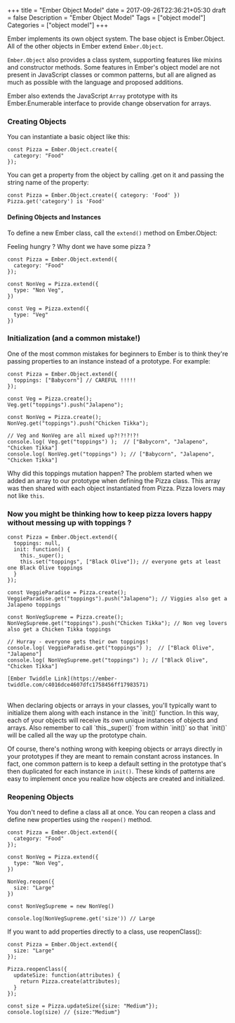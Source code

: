 +++
    title = "Ember Object Model"
    date = 2017-09-26T22:36:21+05:30
    draft = false
    Description = "Ember Object Model"
    Tags = ["object model"]
    Categories = ["object model"]
+++

Ember implements its own object system. The base object is Ember.Object. All of the other objects in Ember extend `Ember.Object`.

`Ember.Object` also provides a class system, supporting features like mixins and constructor methods. Some features in Ember's object model are not present in JavaScript classes or common patterns, but all are aligned as much as possible with the language and proposed additions.

Ember also extends the JavaScript `Array` prototype with its Ember.Enumerable interface to provide change observation for arrays.


### Creating Objects
You can instantiate a basic object like this:

```
const Pizza = Ember.Object.create({
  category: "Food"
});
```
You can get a property from the object by calling .get on it and passing the string name of the property:

```
const Pizza = Ember.Object.create({ category: 'Food' })
Pizza.get('category') is 'Food'
```

#### Defining Objects and Instances

To define a new Ember class, call the `extend()` method on Ember.Object:

Feeling hungry ? Why dont we have some pizza ?

```
const Pizza = Ember.Object.extend({
  category: "Food"
});

const NonVeg = Pizza.extend({
  type: "Non Veg",
})

const Veg = Pizza.extend({
  type: "Veg"
})
```

### Initialization (and a common mistake!)

One of the most common mistakes for beginners to Ember is to think they're passing properties to an instance instead of a prototype. For example:

```
const Pizza = Ember.Object.extend({
  toppings: ["Babycorn"] // CAREFUL !!!!!
});

const Veg = Pizza.create();
Veg.get("toppings").push("Jalapeno");

const NonVeg = Pizza.create();
NonVeg.get("toppings").push("Chicken Tikka");

// Veg and NonVeg are all mixed up?!?!?!?!
console.log( Veg.get("toppings") );  // ["Babycorn", "Jalapeno", "Chicken Tikka"]
console.log( NonVeg.get("toppings") ); // ["Babycorn", "Jalapeno", "Chicken Tikka"]
```

Why did this toppings mutation happen? The problem started when we added an array to our prototype when defining the Pizza class. This array was then shared with each object instantiated from Pizza. Pizza lovers may not like `this`.

### Now you might be thinking how to keep pizza lovers happy without messing up with toppings ? 


```
const Pizza = Ember.Object.extend({
  toppings: null,
  init: function() {
    this._super();
    this.set("toppings", ["Black Olive"]); // everyone gets at least one Black Olive toppings
  }
});

const VeggieParadise = Pizza.create();
VeggieParadise.get("toppings").push("Jalapeno"); // Viggies also get a Jalapeno toppings

const NonVegSupreme = Pizza.create();
NonVegSupreme.get("toppings").push("Chicken Tikka"); // Non veg lovers also get a Chicken Tikka toppings

// Hurray - everyone gets their own toppings!
console.log( VeggieParadise.get("toppings") );  // ["Black Olive", "Jalapeno"]
console.log( NonVegSupreme.get("toppings") ); // ["Black Olive", "Chicken Tikka"]
```

`[Ember Twiddle Link](https://ember-twiddle.com/c4016dce4607dfc1758456ff17983571)`

<br>
When declaring objects or arrays in your classes, you'll typically want to initialize them along with each instance in the `init()` function. In this way, each of your objects will receive its own unique instances of objects and arrays. Also remember to call `this._super()` from within `init()` so that `init()` will be called all the way up the prototype chain.

Of course, there's nothing wrong with keeping objects or arrays directly in your prototypes if they are meant to remain constant across instances. In fact, one common pattern is to keep a default setting in the prototype that's then duplicated for each instance in `init()`. These kinds of patterns are easy to implement once you realize how objects are created and initialized.


### Reopening Objects

You don't need to define a class all at once. You can reopen a class and define new properties using the `reopen()` method.

```
const Pizza = Ember.Object.extend({
  category: "Food"
});

const NonVeg = Pizza.extend({
  type: "Non Veg",
})

NonVeg.reopen({
  size: "Large"
})

const NonVegSupreme = new NonVeg()

console.log(NonVegSupreme.get('size')) // Large
```

If you want to add properties directly to a class, use reopenClass():

```
const Pizza = Ember.Object.extend({
  size: "Large"
});

Pizza.reopenClass({
  updateSize: function(attributes) {
    return Pizza.create(attributes);
  }
});

const size = Pizza.updateSize({size: "Medium"});
console.log(size) // {size:"Medium"}
```

